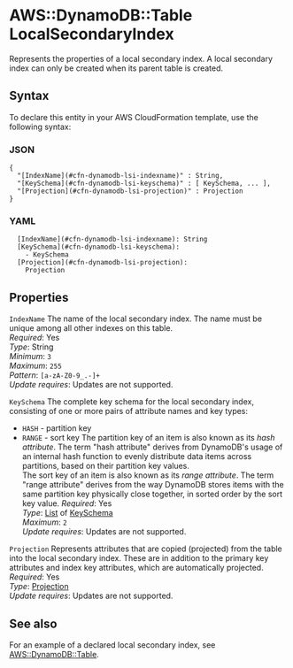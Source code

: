 # AWS::DynamoDB::Table LocalSecondaryIndex<a name="aws-properties-dynamodb-lsi"></a>

Represents the properties of a local secondary index\. A local secondary index can only be created when its parent table is created\.

## Syntax<a name="aws-properties-dynamodb-lsi-syntax"></a>

To declare this entity in your AWS CloudFormation template, use the following syntax:

### JSON<a name="aws-properties-dynamodb-lsi-syntax.json"></a>

```
{
  "[IndexName](#cfn-dynamodb-lsi-indexname)" : String,
  "[KeySchema](#cfn-dynamodb-lsi-keyschema)" : [ KeySchema, ... ],
  "[Projection](#cfn-dynamodb-lsi-projection)" : Projection
}
```

### YAML<a name="aws-properties-dynamodb-lsi-syntax.yaml"></a>

```
  [IndexName](#cfn-dynamodb-lsi-indexname): String
  [KeySchema](#cfn-dynamodb-lsi-keyschema): 
    - KeySchema
  [Projection](#cfn-dynamodb-lsi-projection): 
    Projection
```

## Properties<a name="aws-properties-dynamodb-lsi-properties"></a>

`IndexName`  <a name="cfn-dynamodb-lsi-indexname"></a>
The name of the local secondary index\. The name must be unique among all other indexes on this table\.  
*Required*: Yes  
*Type*: String  
*Minimum*: `3`  
*Maximum*: `255`  
*Pattern*: `[a-zA-Z0-9_.-]+`  
*Update requires*: Updates are not supported\.

`KeySchema`  <a name="cfn-dynamodb-lsi-keyschema"></a>
The complete key schema for the local secondary index, consisting of one or more pairs of attribute names and key types:  
+  `HASH` \- partition key
+  `RANGE` \- sort key
The partition key of an item is also known as its *hash attribute*\. The term "hash attribute" derives from DynamoDB's usage of an internal hash function to evenly distribute data items across partitions, based on their partition key values\.  
The sort key of an item is also known as its *range attribute*\. The term "range attribute" derives from the way DynamoDB stores items with the same partition key physically close together, in sorted order by the sort key value\.
*Required*: Yes  
*Type*: [List](aws-properties-dynamodb-keyschema.md) of [KeySchema](aws-properties-dynamodb-keyschema.md)  
*Maximum*: `2`  
*Update requires*: Updates are not supported\.

`Projection`  <a name="cfn-dynamodb-lsi-projection"></a>
Represents attributes that are copied \(projected\) from the table into the local secondary index\. These are in addition to the primary key attributes and index key attributes, which are automatically projected\.   
*Required*: Yes  
*Type*: [Projection](aws-properties-dynamodb-projectionobject.md)  
*Update requires*: Updates are not supported\.

## See also<a name="aws-properties-dynamodb-lsi--seealso"></a>

For an example of a declared local secondary index, see [AWS::DynamoDB::Table](https://docs.aws.amazon.com/AWSCloudFormation/latest/UserGuide/aws-resource-dynamodb-table.html)\. 